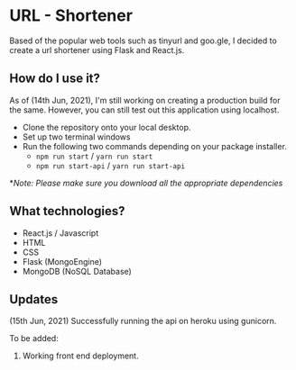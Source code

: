 # URL - Shortener

Based of the popular web tools such as tinyurl and goo.gle, I decided to create a url shortener using Flask and React.js.

## How do I use it?

As of (14th Jun, 2021), I'm still working on creating a production build for the same. However, you can still test out this application using localhost. 

- Clone the repository onto your local desktop. 
- Set up two terminal windows
- Run the following two commands depending on your package installer. 
  - `npm run start` / `yarn run start`
  - `npm run start-api` / `yarn run start-api`

**Note: Please make sure you download all the appropriate dependencies*

## What technologies?
  
- React.js / Javascript
- HTML
- CSS
- Flask (MongoEngine)
- MongoDB (NoSQL Database)

## Updates

(15th Jun, 2021) Successfully running the api on heroku using gunicorn. 

To be added:
1. Working front end deployment.
